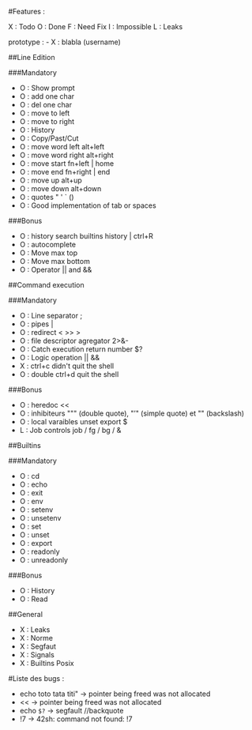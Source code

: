#Features :

X : Todo
O : Done
F : Need Fix
I : Impossible
L : Leaks

prototype : - X : blabla (username)

##Line Edition

###Mandatory

- O : Show prompt
- O : add one char
- O : del one char
- O : move to left
- O : move to right
- O : History
- O : Copy/Past/Cut
- O : move word left alt+left
- O : move word right alt+right
- O : move start fn+left | home
- O : move end fn+right | end
- O : move up alt+up
- O : move down alt+down
- O : quotes " ' ` ()
- O : Good implementation of tab or spaces

###Bonus

- O : history search builtins history | ctrl+R
- O : autocomplete
- O : Move max top
- O : Move max bottom
- O : Operator || and &&

##Command execution

###Mandatory

- O : Line separator ;
- O : pipes |
- O : redirect  < >> >
- O : file descriptor agregator 2>&-
- O : Catch execution return number $?
- O : Logic operation || &&
- X : ctrl+c didn't quit the shell
- O : double ctrl+d quit the shell

###Bonus

- O : heredoc <<
- O : inhibiteurs """ (double quote), "’" (simple quote) et "\" (backslash)
- O : local varaibles unset export $
- L : Job controls job / fg / bg / &

##Builtins

###Mandatory

- O : cd
- O : echo
- O : exit
- O : env
- O : setenv
- O : unsetenv
- O : set
- O : unset
- O : export
- O : readonly
- O : unreadonly

###Bonus

- O : History
- O : Read

##General

- X : Leaks
- X : Norme
- X : Segfaut
- X : Signals
- X : Builtins Posix

#Liste des bugs :

- echo toto tata titi" -> pointer being freed was not allocated
- << -> pointer being freed was not allocated
- echo `$?` -> segfault //backquote
- !7 -> 42sh: command not found: !7
